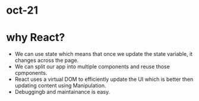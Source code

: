 # oct-21
# why React?
- We can use state which means that once we update the state variable, it changes across the page.
- We can split our app into multiple components and reuse those cpmponents.
- React uses a virtual DOM to efficiently update the UI which is better then updating content using Manipulation.
- Debuggingb and maintainance is easy.

